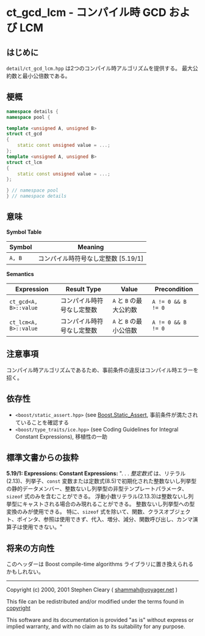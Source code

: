 # ct_gcd_lcm - コンパイル時 GCD および LCM

## はじめに

`detail/ct_gcd_lcm.hpp` は2つのコンパイル時アルゴリズムを提供する。
最大公約数と最小公倍数である。

## 梗概

```cpp
namespace details {
namespace pool {

template <unsigned A, unsigned B>
struct ct_gcd
{
	static const unsigned value = ...;
};
template <unsigned A, unsigned B>
struct ct_lcm
{
	static const unsigned value = ...;
};

} // namespace pool
} // namespace details
```

## 意味

**Symbol Table**

| Symbol | Meaning |
|---|---|
| `A, B` | コンパイル時符号なし定整数 [5.19/1] |

**Semantics**

| Expression | Result Type | Value | Precondition |
|---|---|---|---|
| `ct_gcd<A, B>::value` | コンパイル時符号なし定整数 | `A` と `B` の最大公約数 | `A != 0 && B != 0` |
| `ct_lcm<A, B>::value` | コンパイル時符号なし定整数 | `A` と `B` の最小公倍数 | `A != 0 && B != 0` |

## 注意事項

コンパイル時アルゴリズムであるため、事前条件の違反はコンパイル時エラーを招く。

## 依存性

- `<boost/static_assert.hpp>` (see [Boost.Static_Assert](../../static_assert.md]), 事前条件が満たされていることを確認する
- `<boost/type_traits/ice.hpp>` (see Coding Guidelines for Integral Constant Expressions), 移植性の一助

## 標準文書からの抜粋

**5.19/1: Expressions: Constant Expressions:** ". . . *整定数式* は、リテラル(2.13)、列挙子、`const` 変数または定数式(8.5)で初期化された整数ないし列挙型の静的データメンバー、整数ないし列挙型の非型テンプレートパラメータ、`sizeof` 式のみを含むことができる。
浮動小数リテラル(2.13.3)は整数ないし列挙型にキャストされる場合のみ現れることができる。
整数ないし列挙型への型変換のみが使用できる。
特に、`sizeof` 式を除いて、関数、クラスオブジェクト、ポインタ、参照は使用できず、代入、増分、減分、関数呼び出し、カンマ演算子は使用できない。"

## 将来の方向性

このヘッダーは Boost compile-time algorithms ライブラリに置き換えられるかもしれない。

---

Copyright (c) 2000, 2001 Stephen Cleary ( [shammah@voyager.net](mailto:shammah@voyager.net) )

This file can be redistributed and/or modified under the terms found in [copyright](../copyright.md)

This software and its documentation is provided "as is" without express or implied warranty, and with no claim as to its suitability for any purpose.


